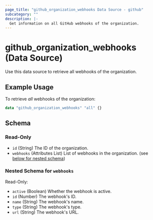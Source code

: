 ```yaml
---
page_title: "github_organization_webhooks Data Source - github"
subcategory: ""
description: |-
  Get information on all GitHub webhooks of the organization.
---
```


# github_organization_webhooks (Data Source)

Use this data source to retrieve all webhooks of the organization.

## Example Usage

To retrieve *all* webhooks of the organization:

```terraform
data "github_organization_webhooks" "all" {}
```

<!-- schema generated by tfplugindocs -->
## Schema

### Read-Only

- `id` (String) The ID of the organization.
- `webhooks` (Attributes List) List of webhooks in the organization. (see [below for nested schema](#nestedatt--webhooks))

<a id="nestedatt--webhooks"></a>
### Nested Schema for `webhooks`

Read-Only:

- `active` (Boolean) Whether the webhook is active.
- `id` (Number) The webhook's ID.
- `name` (String) The webhook's name.
- `type` (String) The webhook's type.
- `url` (String) The webhook's URL.
